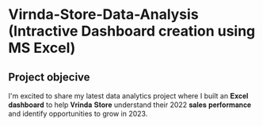 # Virnda-Store-Data-Analysis (Intractive Dashboard creation using MS Excel)
## Project objecive
I'm excited to share my latest data analytics project where I built an 𝐄𝐱𝐜𝐞𝐥 𝐝𝐚𝐬𝐡𝐛𝐨𝐚𝐫𝐝 to help 𝐕𝐫𝐢𝐧𝐝𝐚 𝐒𝐭𝐨𝐫𝐞 understand their 2022 𝐬𝐚𝐥𝐞𝐬 𝐩𝐞𝐫𝐟𝐨𝐫𝐦𝐚𝐧𝐜𝐞 and identify opportunities to grow in 2023.
